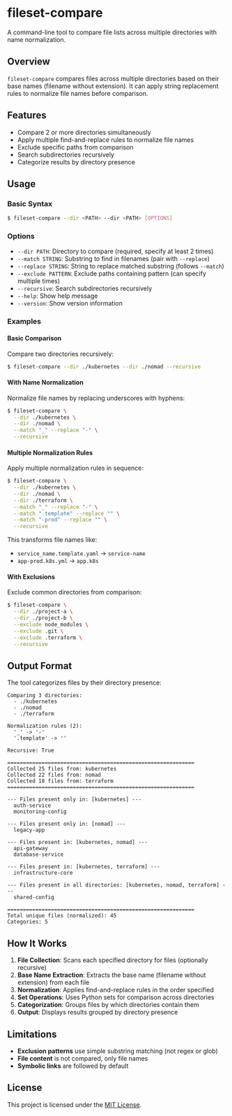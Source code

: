 # fileset-compare

A command-line tool to compare file lists across multiple directories with name normalization.

## Overview

`fileset-compare` compares files across multiple directories based on their base names (filename without extension). It can apply string replacement rules to normalize file names before comparison.

## Features

- Compare 2 or more directories simultaneously
- Apply multiple find-and-replace rules to normalize file names
- Exclude specific paths from comparison
- Search subdirectories recursively
- Categorize results by directory presence

## Usage

### Basic Syntax

```bash
$ fileset-compare --dir <PATH> --dir <PATH> [OPTIONS]
```

### Options

- `--dir PATH`: Directory to compare (required, specify at least 2 times)
- `--match STRING`: Substring to find in filenames (pair with `--replace`)
- `--replace STRING`: String to replace matched substring (follows `--match`)
- `--exclude PATTERN`: Exclude paths containing pattern (can specify multiple times)
- `--recursive`: Search subdirectories recursively
- `--help`: Show help message
- `--version`: Show version information

### Examples

#### Basic Comparison

Compare two directories recursively:

```bash
$ fileset-compare --dir ./kubernetes --dir ./nomad --recursive
```

#### With Name Normalization

Normalize file names by replacing underscores with hyphens:

```bash
$ fileset-compare \
  --dir ./kubernetes \
  --dir ./nomad \
  --match "_" --replace "-" \
  --recursive
```

#### Multiple Normalization Rules

Apply multiple normalization rules in sequence:

```bash
$ fileset-compare \
  --dir ./kubernetes \
  --dir ./nomad \
  --dir ./terraform \
  --match "_" --replace "-" \
  --match ".template" --replace "" \
  --match "-prod" --replace "" \
  --recursive
```

This transforms file names like:

- `service_name.template.yaml` -> `service-name`
- `app-prod.k8s.yml` -> `app.k8s`

#### With Exclusions

Exclude common directories from comparison:

```bash
$ fileset-compare \
  --dir ./project-a \
  --dir ./project-b \
  --exclude node_modules \
  --exclude .git \
  --exclude .terraform \
  --recursive
```

## Output Format

The tool categorizes files by their directory presence:

```
Comparing 3 directories:
  - ./kubernetes
  - ./nomad
  - ./terraform

Normalization rules (2):
  '_' -> '-'
  '.template' -> ''

Recursive: True

============================================================
Collected 25 files from: kubernetes
Collected 22 files from: nomad
Collected 18 files from: terraform
============================================================

--- Files present only in: [kubernetes] ---
  auth-service
  monitoring-config

--- Files present only in: [nomad] ---
  legacy-app

--- Files present in: [kubernetes, nomad] ---
  api-gateway
  database-service

--- Files present in: [kubernetes, terraform] ---
  infrastructure-core

--- Files present in all directories: [kubernetes, nomad, terraform] ---
  shared-config

============================================================
Total unique files (normalized): 45
Categories: 5
```

## How It Works

1. **File Collection**: Scans each specified directory for files (optionally recursive)
2. **Base Name Extraction**: Extracts the base name (filename without extension) from each file
3. **Normalization**: Applies find-and-replace rules in the order specified
4. **Set Operations**: Uses Python sets for comparison across directories
5. **Categorization**: Groups files by which directories contain them
6. **Output**: Displays results grouped by directory presence

## Limitations

- **Exclusion patterns** use simple substring matching (not regex or glob)
- **File content** is not compared, only file names
- **Symbolic links** are followed by default

## License

This project is licensed under the [MIT License](./LICENSE).
